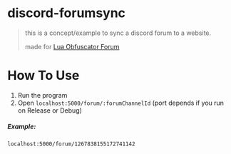 # discord-forumsync

> this is a concept/example to sync a discord forum to a website.
> 
> made for [Lua Obfuscator Forum](https://luaobfuscator.com/forum/)

# How To Use

1. Run the program
2. Open <code>localhost:5000/forum/:forumChannelId</code> (port depends if you run on Release or Debug)

##### Example:
<code>localhost:5000/forum/1267838155172741142</code>
